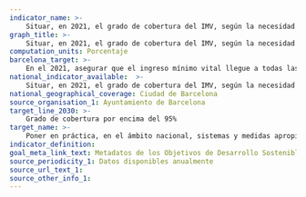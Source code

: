 ```yaml
---
indicator_name: >-
    Situar, en 2021, el grado de cobertura del IMV, según la necesidad objetiva, por encima del 95 %
graph_title: >-
    Situar, en 2021, el grado de cobertura del IMV, según la necesidad objetiva, por encima del 95 %
computation_units: Porcentaje
barcelona_target: >-
    En el 2021, asegurar que el ingreso mínimo vital llegue a todas las personas que lo necesitan
national_indicator_available:  >-
    Situar, en 2021, el grado de cobertura del IMV, según la necesidad objetiva, por encima del 95 %
national_geographical_coverage: Ciudad de Barcelona 
source_organisation_1: Ayuntamiento de Barcelona
target_line_2030: >-
    Grado de cobertura por encima del 95%
target_name: >-
    Poner en práctica, en el ámbito nacional, sistemas y medidas apropiados de protección social para todas las personas, niveles mínimos incluidos, y, para el 2030, lograr una amplia cobertura de las personas que sufren situaciones de pobreza y vulnerabilidad
indicator_definition:
goal_meta_link_text: Metadatos de los Objetivos de Desarrollo Sostenible de las Naciones Unidas (pdf 894kB)
source_periodicity_1: Datos disponibles anualmente
source_url_text_1: 
source_other_info_1: 
---
```

